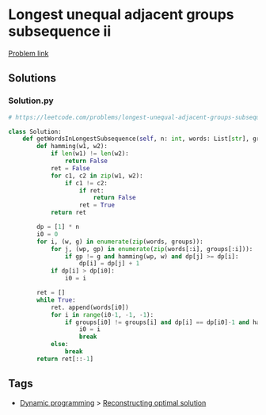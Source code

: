 # Longest unequal adjacent groups subsequence ii

[Problem link](https://leetcode.com/problems/longest-unequal-adjacent-groups-subsequence-ii/)

## Solutions


### Solution.py
```py
# https://leetcode.com/problems/longest-unequal-adjacent-groups-subsequence-ii/

class Solution:
    def getWordsInLongestSubsequence(self, n: int, words: List[str], groups: List[int]) -> List[str]:
        def hamming(w1, w2):
            if len(w1) != len(w2):
                return False
            ret = False
            for c1, c2 in zip(w1, w2):
                if c1 != c2:
                    if ret:
                        return False
                    ret = True
            return ret

        dp = [1] * n
        i0 = 0
        for i, (w, g) in enumerate(zip(words, groups)):
            for j, (wp, gp) in enumerate(zip(words[:i], groups[:i])):
                if gp != g and hamming(wp, w) and dp[j] >= dp[i]:
                    dp[i] = dp[j] + 1
            if dp[i] > dp[i0]:
                i0 = i

        ret = []
        while True:
            ret. append(words[i0])
            for i in range(i0-1, -1, -1):
                if groups[i0] != groups[i] and dp[i] == dp[i0]-1 and hamming(words[i0], words[i]):
                    i0 = i
                    break
            else:
                break
        return ret[::-1]
```
## Tags

* [Dynamic programming](/Collections/dynamic-programming.md#dynamic-programming) > [Reconstructing optimal solution](/Collections/dynamic-programming.md#reconstructing-optimal-solution)
